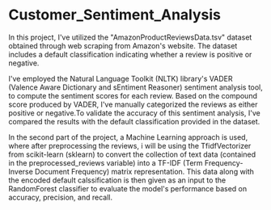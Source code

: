 # Customer_Sentiment_Analysis

In this project, I've utilized the "AmazonProductReviewsData.tsv" dataset obtained through web scraping from Amazon's website. The dataset includes a default classification indicating whether a review is positive or negative.

I've employed the Natural Language Toolkit (NLTK) library's VADER (Valence Aware Dictionary and sEntiment Reasoner) sentiment analysis tool, to compute the sentiment scores for each review. Based on the compound score produced by VADER, I've manually categorized the reviews as either positive or negative.To validate the accuracy of this sentiment analysis, I've compared the results with the default classification provided in the dataset.

In the second part of the project, a Machine Learning approach is used, where after preprocessing the reviews, i will be using the TfidfVectorizer from scikit-learn (sklearn) to convert the collection of text data (contained in the preprocessed_reviews variable) into a TF-IDF (Term Frequency-Inverse Document Frequency) matrix representation. This data along with the encoded default calssification is then given as an input to the RandomForest classifier to evaluate the model's performance based on accuracy, precision, and recall.





